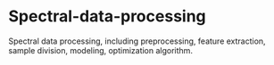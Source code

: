 # Spectral-data-processing
Spectral data processing, including preprocessing, feature extraction, sample division, modeling, optimization algorithm.
